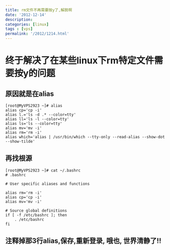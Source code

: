 ```yaml
---
title: rm文件不再需要按y了,解脱啊
date: '2012-12-14'
description:
categories: [linux]
tags : [vps]
permalink: '/2012/1214.html'
---
```


终于解决了在某些linux下rm特定文件需要按y的问题
==============================================

原因就是在alias
--------------

	[root@MyVPS2923 ~]# alias
	alias cp='cp -i'
	alias l.='ls -d .* --color=tty'
	alias ll='ls -l --color=tty'
	alias ls='ls --color=tty'
	alias mv='mv -i'
	alias rm='rm -i'
	alias which='alias | /usr/bin/which --tty-only --read-alias --show-dot --show-tilde'

再找根源
-------

	[root@MyVPS2923 ~]# cat ~/.bashrc
	# .bashrc

	# User specific aliases and functions

	alias rm='rm -i'
	alias cp='cp -i'
	alias mv='mv -i'

	# Source global definitions
	if [ -f /etc/bashrc ]; then
        . /etc/bashrc
	fi

注释掉那3行alias,保存,重新登录, 哦也, 世界清静了!!
-----------------------------------------------
